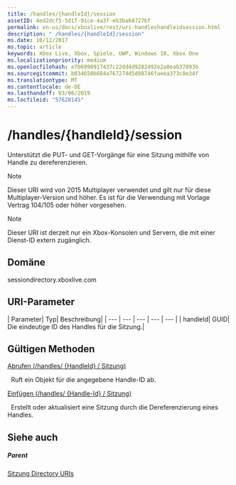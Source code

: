 ```yaml
---
title: /handles/{handleId}/session
assetID: 4ed2dcf5-5d1f-91ce-4a3f-eb3ba68727bf
permalink: en-us/docs/xboxlive/rest/uri-handleshandleidsession.html
description: " /handles/{handleId}/session"
ms.date: 10/12/2017
ms.topic: article
keywords: Xbox Live, Xbox, Spiele, UWP, Windows 10, Xbox One
ms.localizationpriority: medium
ms.openlocfilehash: e7b6990917437c22dd4d9282492e2a0eab37893b
ms.sourcegitcommit: b034650b684a767274d5d88746faeea373c8e34f
ms.translationtype: MT
ms.contentlocale: de-DE
ms.lasthandoff: 03/06/2019
ms.locfileid: "57628145"
---
```

# <a name="handleshandleidsession"></a>/handles/{handleId}/session
Unterstützt die PUT- und GET-Vorgänge für eine Sitzung mithilfe von Handle zu dereferenzieren. 

> [!NOTE] 
> Dieser URI wird von 2015 Multiplayer verwendet und gilt nur für diese Multiplayer-Version und höher. Es ist für die Verwendung mit Vorlage Vertrag 104/105 oder höher vorgesehen.  

 

> [!NOTE] 
> Dieser URI ist derzeit nur ein Xbox-Konsolen und Servern, die mit einer Dienst-ID extern zugänglich.  

 
<a id="ID4ES"></a>

 
## <a name="domain"></a>Domäne
sessiondirectory.xboxlive.com  
<a id="ID4EX"></a>

 
## <a name="uri-parameters"></a>URI-Parameter
 
| Parameter| Typ| Beschreibung| 
| --- | --- | --- | --- | --- | 
| handleId| GUID| Die eindeutige ID des Handles für die Sitzung.| 
  
<a id="ID4ESB"></a>

 
## <a name="valid-methods"></a>Gültigen Methoden

[Abrufen (/handles/ {HandleId} / Sitzung)](uri-handleshandleidsessionget.md)

&nbsp;&nbsp;Ruft ein Objekt für die angegebene Handle-ID ab. 

[Einfügen (/handles/ {Handle-Id} / Sitzung)](uri-handleshandleidsessionput.md)

&nbsp;&nbsp;Erstellt oder aktualisiert eine Sitzung durch die Dereferenzierung eines Handles.
 
<a id="ID4E6B"></a>

 
## <a name="see-also"></a>Siehe auch
 
<a id="ID4EBC"></a>

 
##### <a name="parent"></a>Parent 

[Sitzung Directory URIs](atoc-reference-sessiondirectory.md)

   